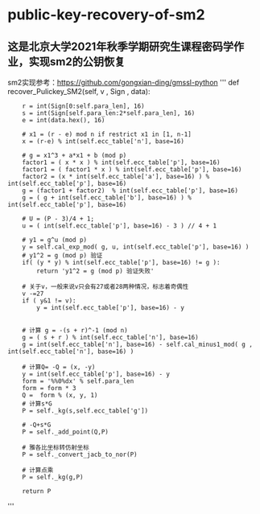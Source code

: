# public-key-recovery-of-sm2
## 这是北京大学2021年秋季学期研究生课程密码学作业，实现sm2的公钥恢复  
sm2实现参考：https://github.com/gongxian-ding/gmssl-python
'''
def recover_Pulickey_SM2(self, v , Sign , data):

        r = int(Sign[0:self.para_len], 16)
        s = int(Sign[self.para_len:2*self.para_len], 16)
        e = int(data.hex(), 16)

        # x1 = (r - e) mod n if restrict x1 in [1, n-1]
        x = (r-e) % int(self.ecc_table['n'], base=16)

        # g = x1^3 + a*x1 + b (mod p)
        factor1 = ( x * x ) % int(self.ecc_table['p'], base=16)
        factor1 = ( factor1 * x ) % int(self.ecc_table['p'], base=16)
        factor2 = (x * int(self.ecc_table['a'], base=16) ) % int(self.ecc_table['p'], base=16)
        g = (factor1 + factor2)  % int(self.ecc_table['p'], base=16)
        g = ( g + int(self.ecc_table['b'], base=16) ) % int(self.ecc_table['p'], base=16)

        # U = (P - 3)/4 + 1;
        u = ( int(self.ecc_table['p'], base=16) - 3 ) // 4 + 1

        # y1 = g^u (mod p)
        y = self.cal_exp_mod( g, u, int(self.ecc_table['p'], base=16) )
        # y1^2 = g (mod p) 验证
        if( (y * y) % int(self.ecc_table['p'], base=16) != g ):
            return 'y1^2 = g (mod p) 验证失败'
        
        # 关于v，一般来说v只会有27或者28两种情况，标志着奇偶性
        v -=27
        if ( y&1 != v):
            y = int(self.ecc_table['p'], base=16) - y
        

        # 计算 g = -(s + r)^-1 (mod n)
        g = ( s + r ) % int(self.ecc_table['n'], base=16)
        g = int(self.ecc_table['n'], base=16) - self.cal_minus1_mod( g , int(self.ecc_table['n'], base=16) )

        # 计算Q= -Q = (x, -y)
        y = int(self.ecc_table['p'], base=16) - y
        form = '%%0%dx' % self.para_len
        form = form * 3
        Q =  form % (x, y, 1)
        # 计算s*G
        P = self._kg(s,self.ecc_table['g'])

        # -Q+s*G
        P = self._add_point(Q,P)

        # 雅各比坐标转仿射坐标
        P = self._convert_jacb_to_nor(P)

        # 计算点乘
        P = self._kg(g,P)

        return P
       
'''
